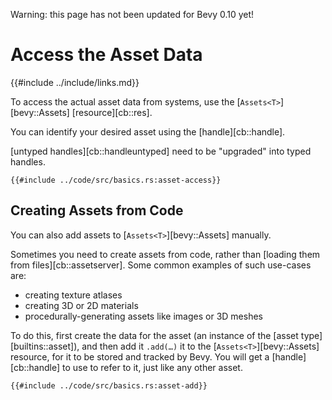 Warning: this page has not been updated for Bevy 0.10 yet!

# Access the Asset Data

{{#include ../include/links.md}}

To access the actual asset data from systems, use the
[`Assets<T>`][bevy::Assets] [resource][cb::res].

You can identify your desired asset using the [handle][cb::handle].

[untyped handles][cb::handleuntyped] need to be "upgraded" into typed handles.

```rust,no_run,noplayground
{{#include ../code/src/basics.rs:asset-access}}
```

## Creating Assets from Code

You can also add assets to [`Assets<T>`][bevy::Assets] manually.

Sometimes you need to create assets from code, rather than [loading them
from files][cb::assetserver]. Some common examples of such use-cases are:
  - creating texture atlases
  - creating 3D or 2D materials
  - procedurally-generating assets like images or 3D meshes

To do this, first create the data for the asset (an instance of the
[asset type][builtins::asset]), and then add it `.add(…)` it to the
[`Assets<T>`][bevy::Assets] resource, for it to be stored and tracked by
Bevy. You will get a [handle][cb::handle] to use to refer to it, just like
any other asset.

```rust,no_run,noplayground
{{#include ../code/src/basics.rs:asset-add}}
```
